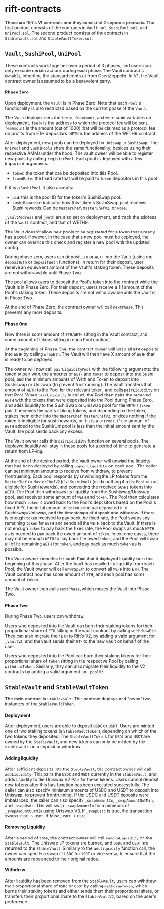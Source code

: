 # rift-contracts

These are Rift's V1 contracts and they consist of 2 separate products. The first product consists of the contracts in `Vault.sol`, `SushiPool.sol`, and `UniPool.sol`. The second product consists of the contracts in `StableVault.sol` and `StableVaultToken.sol`.

## `Vault`, `SushiPool`, `UniPool`

These contracts work together over a period of 3 phases, and users can only execute certain actions during each phase. The Vault contract is `Ownable`, inheriting the standard contract from OpenZeppelin. In V1, the Vault contract owner is assumed to be a benevolent party.

#### Phase Zero

Upon deployment, the `Vault` is in Phase Zero. Note that each `Pool`'s functionality is also restricted based on the current phase of the `Vault`.

The Vault deployer sets the `feeTo`, `feeAmount`, and `WETH` state variables on deployment. `feeTo` is the address to which the protocol fee will be sent. `feeAmount` is the amount (out of 1000) that will be claimed as a protocol fee on profits from ETH depositors. `WETH` is the address of the WETH9 contract.

After deployment, new pools can be deployed for `Uniswap` or `Sushiswap`. The `UniPool` and `SushiPools` share the same functionality, besides using their respective AMMs under the hood. The vault owner will be able to register new pools by calling `registerPool`. Each pool is deployed with a few important arguments:

- `token`: the token that can be deposited into this Pool.
- `fixedRate`: the fixed rate that will be paid to `token` depositors in this pool

If it is a `SushiPool`, it also accepts:

- `pid`: this is the pool ID for the token's SushiSwap pool.
- `sushiRewarder`: indicator how this token's SushiSwap pool receives Sushi rewards. Can be `MasterChef`, `MasterChefV2`, or `None`.

`_vaultAddress` and `_weth` are also set on deployment, and track the address of the `Vault` contract, and that of WETH9.

The Vault doesn't allow new pools to be registered for a token that already has a pool. However, in the case that a new pool must be deployed, the owner can override this check and register a new pool with the updated config.

During phase zero, users can deposit `ETH` or `WETH` into the Vault (using the `depositEth` or `depositWeth` functions). In return for their deposit, user receive an equivalent amount of the Vault's staking token. These deposits are not withdrawable until Phase Two.

The pool allows users to deposit the Pool's token into the contract while the Vault is in Phase Zero. For their deposit, users receive a 1:1 amount of the Pool's staking token. These deposits are not withdrawable until the vault is in Phase Two.

At the end of Phase Zero, the contract owner will call `nextPhase`. This prevents any more deposits.

#### Phase One

Now there is some amount of `ETH`/`WETH` sitting in the Vault contract, and some amount of tokens sitting in each Pool contract.

At the beginning of Phase One, the contract owner will wrap all `ETH` deposits into `WETH` by calling `wrapEth`. The Vault will then have X amount of `WETH` that is ready to be deployed.

The owner will now call `pairLiquidityPool` with the following arguments: the token to pair with, the amounts of `WETH` and `token` to deposit into the Sushi pool, and the minimum amounts of Weth and Token to deposit into Sushiswap or Uniswap (to prevent frontrunning). The Vault transfers that amount of `WETH` to the Pool for the relevant token, and calls `pairLiquidity` on that Pool. When `pairLiquidity` is called, the Pool then pairs the received `WETH` with the tokens that were deposited into the Pool during Phase Zero, and adds liquidity to the SushiSwap or Uniswap pool for the `WETH` / `token` pair. It receives the pair's staking tokens, and depending on the token, stakes them either into the `MasterChef`, `MasterChefV2`, or does nothing if the token is ineligible for sushi rewards, or if it is a `UniPool`. If the amount of `WETH` added to the Sushi/Uni pool is less than the initial amount sent by the Vault, the pool sends back any excess.

The Vault owner calls this `pairLiquidity` function on several pools. The deployed liquidity will stay in these pools for a period of time to generate a return from LP-ing.

At the end of the desired period, the Vault owner will unwind the liquidty that had been deployed by calling `unpairLiquidity` on each pool. The caller can set minimum amounts to receive from withdraw, to prevent frontrunning. Each pool responds by unwinding the LP tokens from the `MasterChef` or `MasterChefV2` (if a `SushiPool`) (or do nothing if a `UniPool` or not eligible for Sushi rewards), and converting the received `SUSHI` tokens into `WETH`. The Pool then withdraws its liquidity from the Sushiswap/Uniswap pool, and receives some amount of `WETH` and `token`. The Pool then calculates how much `token` is owed back to the Pool's depositors based on the Pool's fixed APY, the initial amount of `token` principal deposited into Sushiswap/Uniswap, and the timestamps of deposit and withdraw. If there is enough `token` received to pay back the fixed rate, the Pool swaps any remaining `token` for `WETH` and sends all the `WETH` back to the Vault. If there is not enough `token` to pay back the fixed rate, the Pool swaps as much `WETH` as is needed to pay back the owed amount of `token`. In extreme cases, there may not be enough `WETH` to pay back the owed `token`, and the Pool will swap all of its remaining `WETH` for `token`, and pay back as much `token` as is possible.

The Vault owner does this for each Pool that it deployed liquidity to at the beginning of this phase. After the Vault has recalled its liquidity from each Pool, the Vault owner will call `unwrapEth` to convert all `WETH` into `ETH`. The Vault contract now has some amount of `ETH`, and each pool has some amount of `token`.

The Vault owner then calls `nextPhase`, which moves the Vault into Phase Two.

#### Phase Two

During Phase Two, users can withdraw.

Users who deposited into the Vault can burn their staking tokens for their proportional share of `ETH` sitting in the vault contract by calling `withdrawEth`. They can also migrate their `ETH` to Rift's V2, by adding a valid argument for `_vaultV2`, and the vault sends their `ETH` to the new vault on behalf of the user.

Users who deposited into the Pool can burn their staking tokens for their proportional share of `token` sitting in the respective Pool by calling `withdrawToken`. Similarly, they can also migrate their liquidity to the V2 contracts by adding a valid argument for `_poolV2`.

## `StableVault` and `StableVaultToken`

The main contract is `StableVault`. This contract deploys and "owns" two instances of the `StableVaultToken`.

#### Deployment

After deployment, users are able to deposit `USDC` or `USDT`. Users are minted one of two staking tokens (a `StableVaultToken`), depending on which of the two tokens they deposited. The `StableVaultToken`s for `USDC` and `USDT` are owned by the `StableVault`, and new tokens can only be minted by the `StableVault` on a deposit or withdraw.

#### Adding liquidity

After sufficient deposits into the `StableVault`, the contract owner will call `addLiquidity`. This pairs the `USDC` and `USDT` currently in the `StableVault`, and adds liquidity to the Uniswap V2 Pair for these tokens. Users cannot deposit new tokens after this has function has been executed successfully. The caller can also specify minimum amounts of USDC and USDT to deposit into Uniswap, to prevent frontrunning. If the USDC and USDT deposits were imbalanced, the caller can also specify `_swapAmountIn`, `_swapAmountOutMin`, and `_swapUsdc`. This will swap `_swapAmountIn` for a minimum of `_swapAmountOutMin` using Uniswap V3. If `_swapUsdc` is true, the transaction swaps `USDC` -> `USDT`. If false, `USDT` -> `USDC`.

#### Removing Liquidity

After a period of time, the contract owner will call `removeLiquidity` on the `StableVault`. The Uniswap LP tokens are burned, and `USDC` and `USDT` are returned to the `StableVault`. Similarly to the `addLiquidity` function call, the owner can specify a swap of `USDC` for `USDT` or vice versa, to ensure that the amounts are rebalanced to their original ratios.

#### Withdraw

After liquidity has been removed from the `StableVault`, users can withdraw their proportional share of `USDC` or `USDT` by calling `withdrawToken`, which burns their staking tokens and either sends them their proportional share, or transfers their proportional share to the `StableVaultV2`, based on the user's preference.
